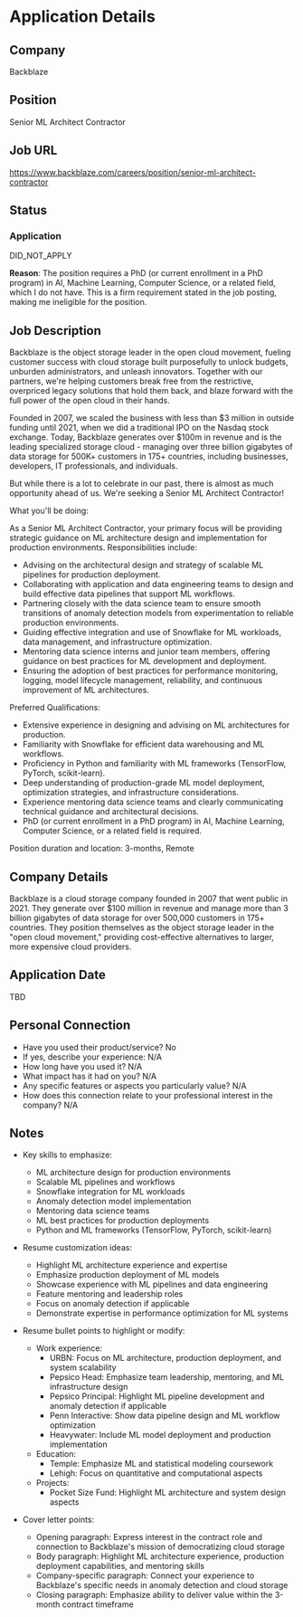 # Application Details

## Company
Backblaze

## Position
Senior ML Architect Contractor

## Job URL
https://www.backblaze.com/careers/position/senior-ml-architect-contractor

## Status
### Application
DID_NOT_APPLY

**Reason**: The position requires a PhD (or current enrollment in a PhD program) in AI, Machine Learning, Computer Science, or a related field, which I do not have. This is a firm requirement stated in the job posting, making me ineligible for the position.

## Job Description
Backblaze is the object storage leader in the open cloud movement, fueling customer success with cloud storage built purposefully to unlock budgets, unburden administrators, and unleash innovators. Together with our partners, we're helping customers break free from the restrictive, overpriced legacy solutions that hold them back, and blaze forward with the full power of the open cloud in their hands.

Founded in 2007, we scaled the business with less than $3 million in outside funding until 2021, when we did a traditional IPO on the Nasdaq stock exchange. Today, Backblaze generates over $100m in revenue and is the leading specialized storage cloud - managing over three billion gigabytes of data storage for 500K+ customers in 175+ countries, including businesses, developers, IT professionals, and individuals.

But while there is a lot to celebrate in our past, there is almost as much opportunity ahead of us. We're seeking a Senior ML Architect Contractor!

What you'll be doing:

As a Senior ML Architect Contractor, your primary focus will be providing strategic guidance on ML architecture design and implementation for production environments. Responsibilities include:

- Advising on the architectural design and strategy of scalable ML pipelines for production deployment.
- Collaborating with application and data engineering teams to design and build effective data pipelines that support ML workflows.
- Partnering closely with the data science team to ensure smooth transitions of anomaly detection models from experimentation to reliable production environments.
- Guiding effective integration and use of Snowflake for ML workloads, data management, and infrastructure optimization.
- Mentoring data science interns and junior team members, offering guidance on best practices for ML development and deployment.
- Ensuring the adoption of best practices for performance monitoring, logging, model lifecycle management, reliability, and continuous improvement of ML architectures.

Preferred Qualifications:

- Extensive experience in designing and advising on ML architectures for production.
- Familiarity with Snowflake for efficient data warehousing and ML workflows.
- Proficiency in Python and familiarity with ML frameworks (TensorFlow, PyTorch, scikit-learn).
- Deep understanding of production-grade ML model deployment, optimization strategies, and infrastructure considerations.
- Experience mentoring data science teams and clearly communicating technical guidance and architectural decisions.
- PhD (or current enrollment in a PhD program) in AI, Machine Learning, Computer Science, or a related field is required.

Position duration and location: 3-months, Remote

## Company Details
Backblaze is a cloud storage company founded in 2007 that went public in 2021. They generate over $100 million in revenue and manage more than 3 billion gigabytes of data storage for over 500,000 customers in 175+ countries. They position themselves as the object storage leader in the "open cloud movement," providing cost-effective alternatives to larger, more expensive cloud providers.

## Application Date
TBD

## Personal Connection
- Have you used their product/service? No
- If yes, describe your experience: N/A
- How long have you used it? N/A
- What impact has it had on you? N/A
- Any specific features or aspects you particularly value? N/A
- How does this connection relate to your professional interest in the company? N/A

## Notes
- Key skills to emphasize:
  - ML architecture design for production environments
  - Scalable ML pipelines and workflows
  - Snowflake integration for ML workloads
  - Anomaly detection model implementation
  - Mentoring data science teams
  - ML best practices for production deployments
  - Python and ML frameworks (TensorFlow, PyTorch, scikit-learn)

- Resume customization ideas:
  - Highlight ML architecture experience and expertise
  - Emphasize production deployment of ML models
  - Showcase experience with ML pipelines and data engineering
  - Feature mentoring and leadership roles
  - Focus on anomaly detection if applicable
  - Demonstrate expertise in performance optimization for ML systems

- Resume bullet points to highlight or modify:
  - Work experience:
    - URBN: Focus on ML architecture, production deployment, and system scalability
    - Pepsico Head: Emphasize team leadership, mentoring, and ML infrastructure design
    - Pepsico Principal: Highlight ML pipeline development and anomaly detection if applicable
    - Penn Interactive: Show data pipeline design and ML workflow optimization
    - Heavywater: Include ML model deployment and production implementation
  - Education:
    - Temple: Emphasize ML and statistical modeling coursework
    - Lehigh: Focus on quantitative and computational aspects
  - Projects:
    - Pocket Size Fund: Highlight ML architecture and system design aspects

- Cover letter points:
  - Opening paragraph: Express interest in the contract role and connection to Backblaze's mission of democratizing cloud storage
  - Body paragraph: Highlight ML architecture experience, production deployment capabilities, and mentoring skills
  - Company-specific paragraph: Connect your experience to Backblaze's specific needs in anomaly detection and cloud storage
  - Closing paragraph: Emphasize ability to deliver value within the 3-month contract timeframe